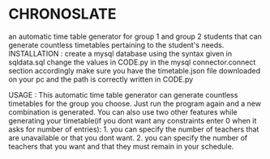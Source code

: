 # CHRONOSLATE
an automatic time table generator for group 1 and group 2 students that can generate countless timetables pertaining to the student's needs.
INSTALLATION : create a mysql database using the syntax given in sqldata.sql change the values in CODE.py in the mysql connector.connect section accordingly make sure you have the timetable.json file downloaded on your pc and the path is correctly written in CODE.py

USAGE : This automatic time table generator can generate countless timetables for the group you choose. Just run the program again and a new combination is generated. You can also use two other features while generating your timetable(if you dont want any constraints enter 0 when it asks for number of entries): 1. you can specify the number of teachers that are unavailable or that you dont want. 2. you can specify the number of teachers that you want and that they must remain in your schedule.

